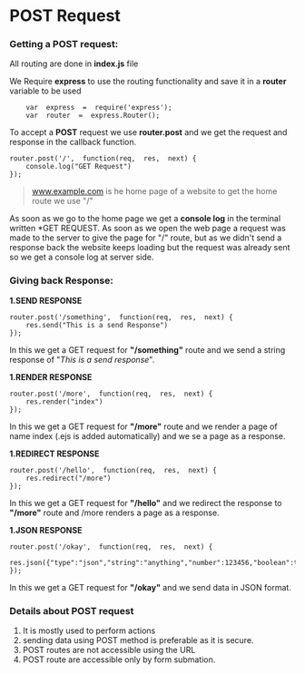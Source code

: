 
# POST Request
### Getting a POST request:

All routing are done in **index.js** file  

We Require **express** to use the routing functionality and save it in a **router** variable to be used
		
		var  express  =  require('express');
	    var  router  =  express.Router();

To accept a **POST** request we use **router.post** and we get the request and response in the callback function.

	router.post('/',  function(req,  res,  next) {
		console.log("GET Request")
	});

> www.example.com is he home page of a website to get the home route we use "/"

As soon as we go to the home page we get a **console log** in the terminal written *GET REQUEST. As soon as we open the web page a request was made to the server to give the page for "/" route, but as we didn't send a response back the website keeps loading but the request was already sent so we get a console log at server side.

### Giving back Response:

**1.SEND RESPONSE**
						
	router.post('/something',  function(req,  res,  next) {
		res.send("This is a send Response")
	});
In this we get a GET request for **"/something"** route  and we send a string response of "*This is a send response*".

**1.RENDER RESPONSE**
						
	router.post('/more',  function(req,  res,  next) {
		res.render("index")
	});
In this we get a GET request for **"/more"** route and we render a page of name index (.ejs is added automatically) and we se a page as a response.

**1.REDIRECT RESPONSE**
						
	router.post('/hello',  function(req,  res,  next) {
		res.redirect("/more")
	});
In this we get a GET request for **"/hello"** and we redirect the response to **"/more"** route and /more renders a page as a response.


**1.JSON RESPONSE**
						
	router.post('/okay',  function(req,  res,  next) {
		res.json({"type":"json","string":"anything","number":123456,"boolean":true})
	});
In this we get a GET request for **"/okay"** and we send data in JSON format.


### Details about POST request

 1. It is mostly used to perform actions
 2. sending data using POST method is preferable as it is secure.
 3. POST routes are not accessible using the URL
 4. POST route are accessible only by form submation.

